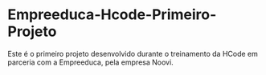 # Empreeduca-Hcode-Primeiro-Projeto
Este é o primeiro projeto desenvolvido durante o treinamento da HCode em parceria com a Empreeduca, pela empresa Noovi.
